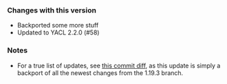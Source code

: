 ### Changes with this version
- Backported some more stuff
- Updated to YACL 2.2.0 (#58)

### Notes
- For a true list of updates, see [this commit diff](https://github.com/mrbuilder1961/WheresMyChatHistory/compare/0465ef7..f9c00ab), as this update is simply 
  a backport of all the newest changes from the 1.19.3 branch.